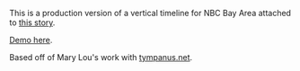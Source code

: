 This is a production version of a vertical timeline for NBC Bay Area attached to [this story](http://www.nbcbayarea.com/investigations/USPS-Policy-May-Have-Caused-Critical-Delays-in-Life-and-Death-Situation--282951031.html).

[Demo here](http://scottpham.github.io/vertical-timeline).

Based off of Mary Lou's work with [tympanus.net](http://tympanus.net/codrops/2013/05/02/vertical-timeline/).
